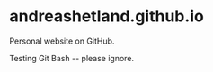 andreashetland.github.io
========================
Personal website on GitHub.

Testing Git Bash -- please ignore.
